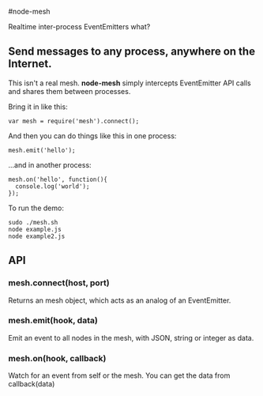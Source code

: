 #node-mesh

Realtime inter-process EventEmitters what?

## Send messages to any process, anywhere on the Internet.

This isn't a real mesh. **node-mesh** simply intercepts EventEmitter API calls and shares them between processes.

Bring it in like this:

    var mesh = require('mesh').connect();

And then you can do things like this in one process:

    mesh.emit('hello');

...and in another process:

    mesh.on('hello', function(){
      console.log('world');
    });

To run the demo:

    sudo ./mesh.sh
    node example.js
    node example2.js

## API

### mesh.connect(host, port)

Returns an mesh object, which acts as an analog of an EventEmitter.

### mesh.emit(hook, data)

Emit an event to all nodes in the mesh, with JSON, string or integer as data.

### mesh.on(hook, callback)

Watch for an event from self or the mesh. You can get the data from callback(data)
